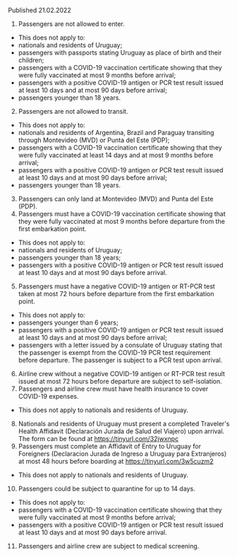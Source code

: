 Published 21.02.2022
1. Passengers are not allowed to enter.
- This does not apply to:
- nationals and residents of Uruguay;
- passengers with passports stating Uruguay as place of birth and their children;
- passengers with a COVID-19 vaccination certificate showing that they were fully vaccinated at most 9 months before arrival;
- passengers with a positive COVID-19 antigen or PCR test result issued at least 10 days and at most 90 days before arrival;
- passengers younger than 18 years.
2. Passengers are not allowed to transit.
- This does not apply to:
- nationals and residents of Argentina, Brazil and Paraguay transiting through Montevideo (MVD) or Punta del Este (PDP);
- passengers with a COVID-19 vaccination certificate showing that they were fully vaccinated at least 14 days and at most 9 months before arrival;
- passengers with a positive COVID-19 antigen or PCR test result issued at least 10 days and at most 90 days before arrival;
- passengers younger than 18 years.
3. Passengers can only land at Montevideo (MVD) and Punta del Este (PDP).
4. Passengers must have a COVID-19 vaccination certificate showing that they were fully vaccinated at most 9 months before departure from the first embarkation point.
- This does not apply to:
- nationals and residents of Uruguay;
- passengers younger than 18 years;
- passengers with a positive COVID-19 antigen or PCR test result issued at least 10 days and at most 90 days before arrival.
5. Passengers must have a negative COVID-19 antigen or RT-PCR test taken at most 72 hours before departure from the first embarkation point.
- This does not apply to:
- passengers younger than 6 years;
- passengers with a positive COVID-19 antigen or PCR test result issued at least 10 days and at most 90 days before arrival;
- passengers with a letter issued by a consulate of Uruguay stating that the passenger is exempt from the COVID-19 PCR test requirement before departure. The passenger is subject to a PCR test upon arrival.
6. Airline crew without a negative COVID-19 antigen or RT-PCR test result issued at most 72 hours before departure are subject to self-isolation.
7. Passengers and airline crew must have health insurance to cover COVID-19 expenses.
- This does not apply to nationals and residents of Uruguay.
8. Nationals and residents of Uruguay must present a completed Traveler's Health Affidavit (Declaración Jurada de Salud del Viajero) upon arrival. The form can be found at <a href="https://tinyurl.com/32jwxnpc">https://tinyurl.com/32jwxnpc</a>
9. Passengers must complete an Affidavit of Entry to Uruguay for Foreigners (Declaracion Jurada de Ingreso a Uruguay para Extranjeros) at most 48 hours before boarding at <a href="https://tinyurl.com/3w5cuzm2">https://tinyurl.com/3w5cuzm2</a>
- This does not apply to nationals and residents of Uruguay.
10. Passengers could be subject to quarantine for up to 14 days.
- This does not apply to:
- passengers with a COVID-19 vaccination certificate showing that they were fully vaccinated at most 9 months before arrival;
- passengers with a positive COVID-19 antigen or PCR test result issued at least 10 days and at most 90 days before arrival.
11. Passengers and airline crew are subject to medical screening.